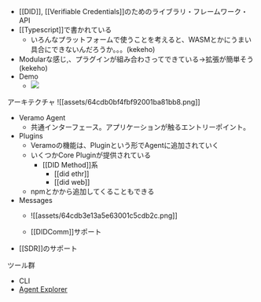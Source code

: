 - [[DID]], [[Verifiable Credentials]]のためのライブラリ・フレームワーク・API
- [[Typescript]]で書かれている
	- いろんなプラットフォームで使うことを考えると、WASMとかにうまい具合にできないんだろうか。。。(kekeho)
- Modularな感じ,、プラグインが組み合わさってできている→拡張が簡単そう(kekeho)
- Demo
	- ![](https://www.youtube.com/watch?v=U6va97LOZ0M)


アーキテクチャ
![[assets/64cdb0bf4fbf92001ba81bb8.png]]

- Veramo Agent
	- 共通インターフェース。アプリケーションが触るエントリーポイント。
- Plugins
	- Veramoの機能は、Pluginという形でAgentに追加されていく
	- いくつかCore Pluginが提供されている
		- [[DID Method]]系
			- [[did ethr]]
			- [[did web]]
	- npmとかから追加してくることもできる
- Messages
	- ![[assets/64cdb3e13a5e63001c5cdb2c.png]]

	- [[DIDComm]]サポート
- [[SDR]]のサポート

ツール群
- CLI
- [Agent Explorer](https://explore.veramo.dev/statistics)

